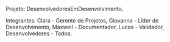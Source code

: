 Projeto: DesenvolvedoresEmDesenvolvimento,

Integrantes: Clara - Gerente de Projetos,
             Giovanna - Líder de Desenvolvimento,
             Maxwell - Documentador,
             Lucas - Validador,
             Desenvolvedores - Todos.
